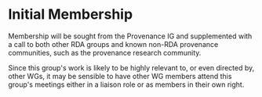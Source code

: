 # Initial Membership

Membership will be sought from the Provenance IG and supplemented with a call to both other RDA groups and known non-RDA provenance communities, such as the provenance research community.

Since this group's work is likely to be highly relevant to, or even directed by, other WGs, it may be sensible to have other WG members attend this group's meetings either in a liaison role or as members in their own right.

